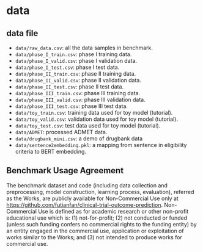 # data 


## data file 

- `data/raw_data.csv`: all the data samples in benchmark. 
- `data/phase_I_train.csv`: phase I training data. 
- `data/phase_I_valid.csv`: phase I validation data. 
- `data/phase_I_test.csv`: phase I test data. 
- `data/phase_II_train.csv`: phase II training data. 
- `data/phase_II_valid.csv`: phase II validation data. 
- `data/phase_II_test.csv`: phase II test data. 
- `data/phase_III_train.csv`: phase III training data. 
- `data/phase_III_valid.csv`: phase III validation data. 
- `data/phase_III_test.csv`: phase III test data. 
- `data/toy_train.csv`: training data used for toy model (tutorial). 
- `data/toy_valid.csv`: validation data used for toy model (tutorial). 
- `data/toy_test.csv`: test data used for toy model (tutorial). 
- `data/ADMET`: processed ADMET data. 
- `data/drugbank_mini.csv`: a demo of drugbank data
- `data/sentence2embedding.pkl`: a mapping from sentence in eligibility criteria to BERT embedding. 

## Benchmark Usage Agreement

The benchmark dataset and code (including data collection and preprocessing, model construction, learning process, evaluation), referred as the Works, are publicly available for Non-Commercial Use only at https://github.com/futianfan/clinical-trial-outcome-prediction. Non-Commercial Use is defined as for academic research or other non-profit educational use which is: (1) not-for-profit; (2) not conducted or funded (unless such funding confers no commercial rights to the funding entity) by an entity engaged in the commercial use, application or exploitation of works similar to the Works; and (3) not intended to produce works for commercial use.

